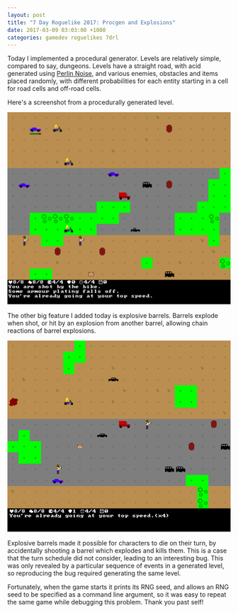 ```yaml
---
layout: post
title: "7 Day Roguelike 2017: Procgen and Explosions"
date: 2017-03-09 03:03:00 +1000
categories: gamedev roguelikes 7drl
---
```


Today I implemented a procedural generator. Levels are relatively simple,
compared to say, dungeons. Levels have a straight road, with acid generated
using [Perlin Noise](https://en.wikipedia.org/wiki/Perlin_noise), and various
enemies, obstacles and items placed randomly, with different probabilities for
each entity starting in a cell for road cells and off-road cells.

Here's a screenshot from a procedurally generated level.

![screenshot](/images/7drl2017-procgen-and-explosions/screenshot.png)

The other big feature I added today is explosive barrels. Barrels explode when
shot, or hit by an explosion from another barrel, allowing chain reactions of
barrel explosions.

![explosion](/images/7drl2017-procgen-and-explosions/explosion.gif)

Explosive barrels made it possible for characters to die on their turn, by
accidentally shooting a barrel which explodes and kills them. This is a case
that the turn schedule did not consider, leading to an interesting bug. This was
only revealed by a particular sequence of events in a generated level, so
reproducing the bug required generating the same level.

Fortunately, when the
game starts it prints its RNG seed, and allows an RNG seed to be specified as a
command line argument, so it was easy to repeat the same game while debugging
this problem. Thank you past self!
